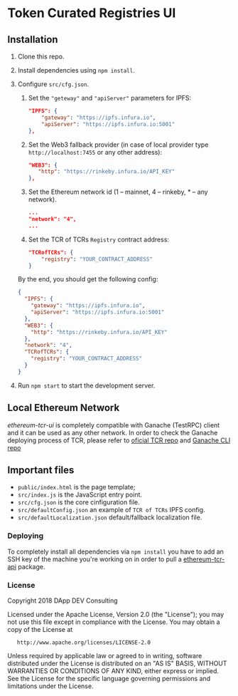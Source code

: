 # Token Curated Registries UI

## Installation
1. Clone this repo.
2. Install dependencies using `npm install`.
3. Configure `src/cfg.json`.
    1. Set the `"geteway"` and `"apiServer"` parameters for IPFS:
    
        ```json
        "IPFS": {
            "gateway": "https://ipfs.infura.io",
            "apiServer": "https://ipfs.infura.io:5001"
        },
        ```
    
    2. Set the Web3 fallback provider (in case of local provider type `http://localhost:7455` or any other address): 
    
         ```json
        "WEB3": {
            "http": "https://rinkeby.infura.io/API_KEY"
        },
        ```
        
    3. Set the Ethereum network id (1 – mainnet, 4 – rinkeby, * – any network). 
    
        ```json
        ...
        "network": "4",
        ...
        ```
        
    4. Set the TCR of TCRs `Registry` contract address:
    
        ```json
        "TCRofTCRs": {
            "registry": "YOUR_CONTRACT_ADDRESS"
        }
        ```
        
    By the end, you should get the following config:
    ```json
    {
      "IPFS": {
        "gateway": "https://ipfs.infura.io",
        "apiServer": "https://ipfs.infura.io:5001"
      },
      "WEB3": {
        "http": "https://rinkeby.infura.io/API_KEY"
      },
      "network": "4",
      "TCRofTCRs": {
        "registry": "YOUR_CONTRACT_ADDRESS"
      }
    }
    ```
    
4. Run `npm start` to start the development server.

## Local Ethereum Network
*ethereum-tcr-ui* is completely compatible with Ganache (TestRPC) client and it can be used as any other network.
In order to check the Ganache deploying process of TCR, please refer to [oficial TCR repo](https://github.com/skmgoldin/tcr) and [Ganache CLI repo](https://github.com/trufflesuite/ganache-cli)

## Important files

* `public/index.html` is the page template;
* `src/index.js` is the JavaScript entry point.
* `src/cfg.json` is the core cinfiguration file.
* `src/defaultConfig.json` an example of `TCR of TCRs` IPFS config.
* `src/defaultLocalization.json` default/fallback localization file.

### Deploying
To completely install all dependencies via `npm install` you have to add an SSH key of the machine you're working on in order to pull a [ethereum-tcr-api](https://gitlab.com/ethereum-tcr/ethereum-tcr-api) package.

### License
   Copyright 2018  DApp DEV Consulting

   Licensed under the Apache License, Version 2.0 (the "License");
   you may not use this file except in compliance with the License.
   You may obtain a copy of the License at

       http://www.apache.org/licenses/LICENSE-2.0

   Unless required by applicable law or agreed to in writing, software
   distributed under the License is distributed on an "AS IS" BASIS,
   WITHOUT WARRANTIES OR CONDITIONS OF ANY KIND, either express or implied.
   See the License for the specific language governing permissions and
   limitations under the License.
